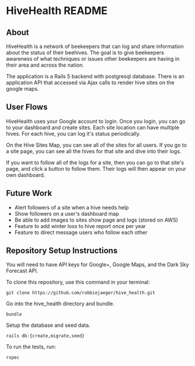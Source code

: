 # HiveHealth README

## About
HiveHealth is a network of beekeepers that can log and share information about the status of their beehives. The goal is to give beekeepers awareness of what techniques or issues other beekeepers are having in their area and across the nation.

The application is a Rails 5 backend with postgresql database. There is an application API that accessed via Ajax calls to render hive sites on the google maps.

## User Flows
HiveHealth uses your Google account to login. Once you login, you can go to your dashboard and create sites. Each site location can have multiple hives. For each hive, you can log it's status periodically.

On the Hive Sites Map, you can see all of the sites for all users. If you go to a site page, you can see all the hives for that site and dive into their logs.

If you want to follow all of the logs for a site, then you can go to that site's page, and click a button to follow them. Their logs will then appear on your own dashboard.

## Future Work
* Alert followers of a site when a hive needs help
* Show followers on a user's dashboard map
* Be able to add images to sites show page and logs (stored on AWS)
* Feature to add winter loss to hive report once per year
* Feature to direct message users who follow each other

## Repository Setup Instructions
You will need to have API keys for Google+, Google Maps, and the Dark Sky Forecast API.

To clone this repository, use this command in your terminal:
```
git clone https://github.com/robbiejaeger/hive_health.git
```
Go into the hive_health directory and bundle.
```
bundle
```
Setup the database and seed data.
```
rails db:{create,migrate,seed}
```
To run the tests, run:
```
rspec
```

